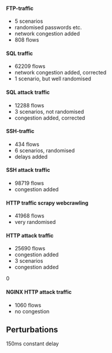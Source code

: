 #### FTP-traffic 

- 5 scenarios
- randomised passwords etc.
- network congestion added
- 808 flows

#### SQL traffic

- 62209 flows
- network congestion added, corrected
- 1 scenario, but well randomised

#### SQL attack traffic

- 12288 flows
- 3 scenarios, not randomised
- congestion added, corrected

#### SSH-traffic

- 434 flows
- 6 scenarios, randomised
- delays added

#### SSH attack traffic

- 98719 flows
- congestion added

#### HTTP traffic scrapy webcrawling

- 41968 flows
- very randomised

#### HTTP attack traffic

- 25690 flows
- congestion added
- 3 scenarios
- congestion added

0

#### NGINX HTTP attack traffic

- 1060 flows
- no congestion

## Perturbations

150ms constant delay